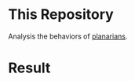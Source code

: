 # This Repository

Analysis the behaviors of [planarians](https://en.wikipedia.org/wiki/Planarian).

# Result
